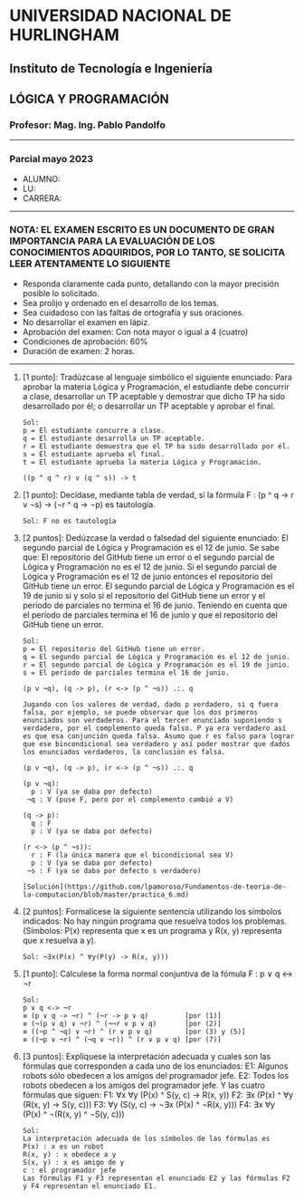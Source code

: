 # UNIVERSIDAD NACIONAL DE HURLINGHAM

## Instituto de Tecnología e Ingeniería

## LÓGICA Y PROGRAMACIÓN

### Profesor: Mag. Ing. Pablo Pandolfo

---

### Parcial mayo 2023

* ALUMNO:  
* LU:
* CARRERA:

---

### NOTA: EL EXAMEN ESCRITO ES UN DOCUMENTO DE GRAN IMPORTANCIA PARA LA EVALUACIÓN DE LOS CONOCIMIENTOS ADQUIRIDOS, POR LO TANTO, SE SOLICITA LEER ATENTAMENTE LO SIGUIENTE

* Responda claramente cada punto, detallando con la mayor precisión posible lo solicitado.
* Sea prolijo y ordenado en el desarrollo de los temas.
* Sea cuidadoso con las faltas de ortografía y sus oraciones.
* No desarrollar el examen en lápiz.
* Aprobación del examen: Con nota mayor o igual a 4 (cuatro)
* Condiciones de aprobación: 60%
* Duración de examen: 2 horas.

---

1. [1 punto]: Tradúzcase al lenguaje simbólico el siguiente enunciado: Para aprobar la materia Lógica y Programación, el estudiante debe concurrir a clase, desarrollar un TP aceptable y demostrar que dicho TP ha sido desarrollado por él; o desarrollar un TP aceptable y aprobar el final.

    ```plain
    Sol:
    p = El estudiante concurre a clase.
    q = El estudiante desarrolla un TP aceptable.
    r = El estudiante demuestra que el TP ha sido desarrollado por él.
    s = El estudiante aprueba el final.
    t = El estudiante aprueba la materia Lógica y Programación.

    ((p ^ q ^ r) v (q ^ s)) -> t
    ```

1. [1 punto]: Decídase, mediante tabla de verdad, si la fórmula F : (p ^ q -> r v ¬s) -> (¬r ^ q -> ¬p) es tautología.

    ```plain
    Sol: F no es tautología 
    ```

1. [2 puntos]: Dedúzcase la verdad o falsedad del siguiente enunciado: El segundo parcial de Lógica y Programación es el 12 de junio. Se sabe que: El repositorio del GitHub tiene un error o el segundo parcial de Lógica y Programación no es el 12 de junio. Si el segundo parcial de Lógica y Programación es el 12 de junio entonces el repositorio del GitHub tiene un error. El segundo parcial de Lógica y Programación es el 19 de junio si y solo si el repositorio del GitHub tiene un error y el período de parciales no termina el 16 de junio. Teniendo en cuenta que el período de parciales termina el 16 de junio y que el repositorio del GitHub tiene un error.

    ```plain
    Sol:
    p = El repositorio del GitHub tiene un error.
    q = El segundo parcial de Lógica y Programación es el 12 de junio.
    r = El segundo parcial de Lógica y Programación es el 19 de junio.
    s = El período de parciales termina el 16 de junio.

    (p v ¬q), (q -> p), (r <-> (p ^ ¬s)) .:. q

    Jugando con los valores de verdad, dado p verdadero, si q fuera falsa, por ejemplo, se puede observar que los dos primeros enunciados son verdaderos. Para el tercer enunciado suponiendo s verdadero, por el complemento queda falso. P ya era verdadero así es que esa conjunción queda falsa. Asumo que r es falso para lograr que ese bincondicional sea verdadero y así poder mostrar que dados los enunciados verdaderos, la conclusión es falsa.

    (p v ¬q), (q -> p), (r <-> (p ^ ¬s)) .:. q

    (p v ¬q):
      p : V (ya se daba por defecto)
     ¬q : V (puse F, pero por el complemento cambió a V)

    (q -> p):
      q : F
      p : V (ya se daba por defecto)

    (r <-> (p ^ ¬s)):
      r : F (la única manera que el bicondicional sea V)
      p : V (ya se daba por defecto)
     ¬s : F (ya se daba por defecto s verdadero)

    [Solución](https://github.com/lpamoroso/Fundamentos-de-teoria-de-la-computacion/blob/master/practica_6.md)

    ```

1. [2 puntos]: Formalícese la siguiente sentencia utilizando los símbolos indicados: No hay ningún programa que resuelva todos los problemas.
(Símbolos: P(x) representa que x es un programa y R(x, y) representa que x resuelva a y).

    ```plain
    Sol: ¬∃x(P(x) ^ ∀y(P(y) -> R(x, y)))
    ```

1. [1 punto]: Cálculese la forma normal conjuntiva de la fómula F : p ∨ q <-> ¬r

    ```plain
    Sol:
    p ∨ q <-> ¬r
    ≡ (p ∨ q -> ¬r) ^ (¬r -> p ∨ q)         [por (1)]
    ≡ (¬(p ∨ q) ∨ ¬r) ^ (¬¬r ∨ p ∨ q)       [por (2)]
    ≡ ((¬p ^ ¬q) ∨ ¬r) ^ (r ∨ p ∨ q)        [por (3) y (5)]
    ≡ ((¬p ∨ ¬r) ^ (¬q ∨ ¬r)) ^ (r ∨ p ∨ q) [por (7)]
    ```

1. [3 puntos]: Explíquese la interpretación adecuada y cuales son las fórmulas que corresponden a cada uno de los enunciados: E1: Algunos robots sólo obedecen a los amigos del programador jefe. E2: Todos los robots obedecen a los amigos del programador jefe. Y las cuatro fórmulas que siguen:
    F1: ∀x ∀y (P(x) ^ S(y, c) -> R(x, y))
    F2: ∃x (P(x) ^ ∀y (R(x, y) -> S(y, c)))
    F3: ∀y (S(y, c) -> ¬∃x (P(x) ^ ¬R(x, y)))
    F4: ∃x ∀y (P(x) ^ ¬(R(x, y) ^ ¬S(y, c)))

    ```plain
    Sol:
    La interpretación adecuada de los símbolos de las fórmulas es
    P(x) : x es un robot
    R(x, y) : x obedece a y
    S(x, y) : x es amigo de y
    c : el programador jefe
    Las fórmulas F1 y F3 representan el enunciado E2 y las fórmulas F2 y F4 representan el enunciado E1.
    ```
